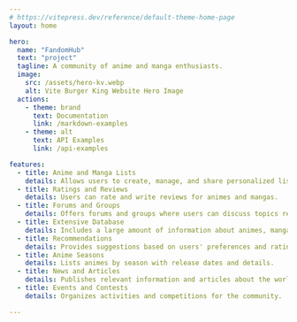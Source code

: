 ```yaml
---
# https://vitepress.dev/reference/default-theme-home-page
layout: home

hero:
  name: "FandomHub"
  text: "project"
  tagline: A community of anime and manga enthusiasts.
  image:
    src: /assets/hero-kv.webp
    alt: Vite Burger King Website Hero Image
  actions:
    - theme: brand
      text: Documentation
      link: /markdown-examples
    - theme: alt
      text: API Examples
      link: /api-examples

features:
  - title: Anime and Manga Lists
    details: Allows users to create, manage, and share personalized lists of animes and mangas they have watched or plan to watch.
  - title: Ratings and Reviews
    details: Users can rate and write reviews for animes and mangas.
  - title: Forums and Groups
    details: Offers forums and groups where users can discuss topics related to anime, manga, and other common interests.
  - title: Extensive Database
    details: Includes a large amount of information about animes, mangas, characters, and voice actors.
  - title: Recommendations
    details: Provides suggestions based on users' preferences and ratings.
  - title: Anime Seasons
    details: Lists animes by season with release dates and details.
  - title: News and Articles
    details: Publishes relevant information and articles about the world of anime and manga.
  - title: Events and Contests
    details: Organizes activities and competitions for the community.

---
```

